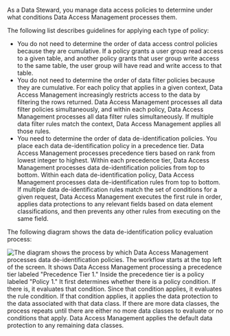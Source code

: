 As a Data Steward, you manage data access policies to determine under what conditions Data Access Management processes them.

The following list describes guidelines for applying each type of policy:

* You do not need to determine the order of data access control policies because they are cumulative. If a policy grants a user group read access to a given table, and another policy grants that user group write access to the same table, the user group will have read and write access to that table.
* You do not need to determine the order of data filter policies because they are cumulative. For each policy that applies in a given context, Data Access Management increasingly restricts access to the data by filtering the rows returned. Data Access Management processes all data filter policies simultaneously, and within each policy, Data Access Management processes all data filter rules simultaneously. If multiple data filter rules match the context, Data Access Management applies all those rules.
* You need to determine the order of data de-identification policies. You place each data de-identification policy in a precedence tier. Data Access Management processes precedence tiers based on rank from lowest integer to highest. Within each precedence tier, Data Access Management processes data de-identification policies from top to bottom. Within each data de-identification policy, Data Access Management processes data de-identification rules from top to bottom. If multiple data de-identification rules match the set of conditions for a given request, Data Access Management executes the first rule in order, applies data protections to any relevant fields based on data element classifications, and then prevents any other rules from executing on the same field.

The following diagram shows the data de-identification policy evaluation process:

![The diagram shows the process by which Data Access Management processes data de-identification policies. The workflow starts at the top left of the screen. It shows Data Access Management processing a precedence tier labeled "Precedence Tier 1." Inside the precedence tier is a policy labeled "Policy 1." It first determines whether there is a policy condition. If there is, it evaluates that condition. Since that condition applies, it evaluates the rule condition. If that condition applies, it applies the data protection to the data associated with that data class. If there are more data classes, the process repeats until there are either no more data classes to evaluate or no conditions that apply. Data Access Management applies the default data protection to any remaining data classes.](https://onlinehelp.informatica.com/iics/prod/dgc/en/ae-data-accessmanagement/images/GUID-76E41DB6-B59E-4250-9D4C-4697D919FECA-low.png)

